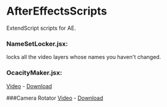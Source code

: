# AfterEffectsScripts
ExtendScript scripts for AE.

### NameSetLocker.jsx:
locks all the video layers whose names you haven't changed. 

### OcacityMaker.jsx:
[Video](https://drive.google.com/file/d/1RSK8xOLiP1YH4oCZzdLt6an9S952-Cfv/view?usp=sharing) - [Download](https://raw.githubusercontent.com/Chubek/AfterEffectsScripts/master/OpacityMaker.jsx)

###Camera Rotator
[Video](https://github.com/Chubek/AfterEffectsScripts/raw/master/static/2021-05-14%2006-20-04.mkv) - [Download](https://raw.githubusercontent.com/Chubek/AfterEffectsScripts/master/camera_rotator.jsx)
